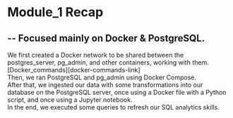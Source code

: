 <h1>Module_1 Recap</h1> 
<h2>-- Focused mainly on Docker & PostgreSQL.</h2> 
We first created a Docker network to be shared between the postgres_server, pg_admin, and other containers, working with them.<br>
[Docker_commands][docker-commands-link]
 <br>
Then, we ran PostgreSQL and pg_admin using Docker Compose.<br>
After that, we ingested our data with some transformations into our database on the PostgreSQL server, once using a Docker file with a Python script, and once using a Jupyter notebook.<br>
In the end, we executed some queries to refresh our SQL analytics skills.<br>

[docker-commands-link]: https://github.com/karimsheriff/Data_Engineering_Zoomcamp_module1/blob/main/Docker_Commands

